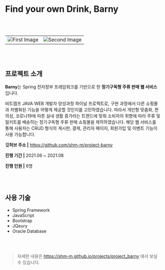 # Find your own Drink, Barny

<br>
<br>

|||
|:-:|:-:|
|![First Image](https://img1.daumcdn.net/thumb/R1280x0/?scode=mtistory2&fname=https://blog.kakaocdn.net/dn/GSAGt/btrjlQGBUrb/XfJMdDVIKPURpXa9qOEzkk/img.png)|![Second Image](https://img1.daumcdn.net/thumb/R1280x0/?scode=mtistory2&fname=https://blog.kakaocdn.net/dn/5FIHu/btrjmovIDxY/pOKSqBDALglB3yug6w9K4k/img.png)|

<br>
<br>


## 프로젝트 소개

**Barny**는 Spring 전자정부 프레임워크를 기반으로 한 **정기구독형 주류 판매 웹 서비스**입니다.

비트캠프 JAVA WEB 개발자 양성과정 파이널 프로젝트로, 구현 과정에서 다른 쇼핑몰과 차별화된 기능을 어떻게 제공할 것인지를 고민하였습니다. 따라서 개인형 맞춤화, 편의성, 코로나19에 따른 실내 생활 증가라는 트렌드에 맞춰 소비자의 취향에 따라 주류 및 밀키트를 배송하는 정기구독형 주류 판매 쇼핑몰을 제작하였습니다. 해당 웹 서비스를 통해 사용자는 CRUD 형식의 게시판, 결제, 관리자 페이지, 회원가입 및 이벤트 기능이 사용 가능합니다.

**깃허브 주소 |** https://github.com/shm-m/project-barny

**진행 기간 |** 2021.06 ~ 2021.08

**진행 인원 |** 6명

<br>
<br>

## 사용 기술

 - Spring Framework 
 - JavaScript
 - Bootstrap 
 - JQeury 
 - Oracle Database

<br>
<br>

> 자세한 내용은 https://shm-m.github.io/projects/project_barny 에서 보실 수 있습니다.
> <br>
<br>
